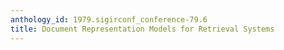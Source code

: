 ```yaml
---
anthology_id: 1979.sigirconf_conference-79.6
title: Document Representation Models for Retrieval Systems
---
```

